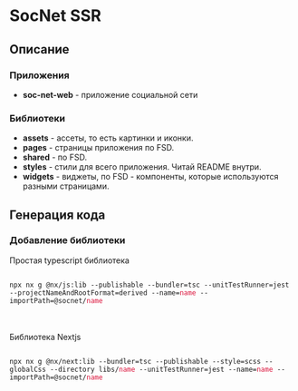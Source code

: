 # SocNet SSR

## Описание

### Приложения

- **soc-net-web** - приложение социальной сети

### Библиотеки

- **assets** - ассеты, то есть картинки и иконки.
- **pages** - страницы приложения по FSD.
- **shared** - по FSD.
- **styles** - стили для всего приложения. Читай README внутри.
- **widgets** - виджеты, по FSD - компоненты, которые используются разными страницами.

## Генерация кода

### Добавление библиотеки

Простая typescript библиотека

<code>
npx nx g @nx/js:lib --publishable --bundler=tsc --unitTestRunner=jest --projectNameAndRootFormat=derived --name=<span style="color: crimson">name</span> --importPath=@socnet/<span style="color: crimson">name</span>
</code>
<br/>
<br/>

Библиотека Nextjs

<code>
npx nx g @nx/next:lib --bundler=tsc --publishable --style=scss --globalCss --directory libs/<span style="color: crimson">name</span> --unitTestRunner=jest --name=<span style="color: crimson">name</span> --importPath=@socnet/<span style="color: crimson">name</span>
</code>
